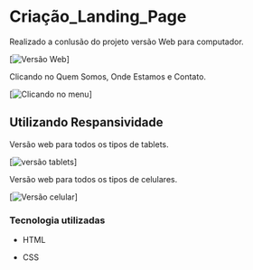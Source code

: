 # Criação_Landing_Page

Realizado a conlusão do projeto versão Web para computador.

[<img src="./projeto.gif" alt="Versão Web">]

Clicando no Quem Somos, Onde Estamos e Contato.

[<img src="./projeto_clicavel.gif" alt="Clicando no menu">]

## Utilizando Respansividade

Versão web para todos os tipos de tablets.

[<img src="./projeto_tablets.gif" alt="versão tablets">]

Versão web para todos os tipos de celulares.

[<img src="./projeto_celulares.gif" alt="Versão celular">]

### Tecnologia utilizadas

- HTML

- CSS

